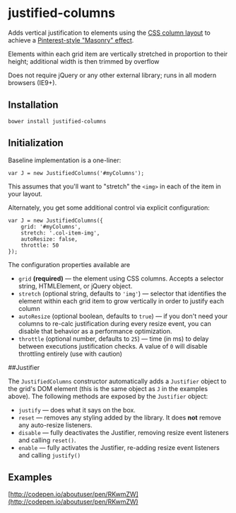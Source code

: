 # justified-columns
Adds vertical justification to elements using the [CSS column layout](https://developer.mozilla.org/en-US/docs/Web/CSS/CSS_Columns/Using_multi-column_layouts) to achieve a [Pinterest-style "Masonry" effect](https://css-tricks.com/seamless-responsive-photo-grid/).

Elements within each grid item are vertically stretched in proportion to their height; additional width is then trimmed by overflow

Does not require jQuery or any other external library; runs in all modern browsers (IE9+). 

## Installation

```
bower install justified-columns
```

## Initialization

Baseline implementation is a one-liner:

```
var J = new JustifiedColumns('#myColumns');
```

This assumes that you'll want to "stretch" the `<img>` in each of the item in your layout.

Alternately, you get some additional control via explicit configuration:

```
var J = new JustifiedColumns({
	grid: '#myColumns',
	stretch: '.col-item-img',
	autoResize: false,
	throttle: 50
});
```

The configuration properties available are

* `grid` **(required)** &mdash; the element using CSS columns. Accepts a selector string, HTMLElement, or jQuery object.
* `stretch` (optional string, defaults to `'img'`) &mdash; selector that identifies the element within each grid item to grow vertically in order to justify each column
* `autoResize` (optional boolean, defaults to `true`) &mdash; if you don't need your columns to re-calc justification during every resize event, you can disable that behavior as a performance optimization.
* `throttle` (optional number, defaults to `25`) &mdash; time (in ms) to delay between executions justification checks. A value of `0` will disable throttling entirely (use with caution)

##Justifier

The `JustifiedColumns` constructor automatically adds a `Justifier` object to the grid's DOM element (this is the same object as `J` in the examples above).  The following methods are exposed by the `Justifier` object:

* `justify` &mdash; does what it says on the box.
* `reset` &mdash; removes any styling added by the library. It does **not** remove any auto-resize listeners.
* `disable` &mdash; fully deactivates the Justifier, removing resize event listeners and calling `reset()`.
* `enable` &mdash; fully activates the Justifier, re-adding resize event listeners and calling `justify()`

## Examples
[http://codepen.io/aboutuser/pen/RKwmZW](http://codepen.io/aboutuser/pen/RKwmZW)